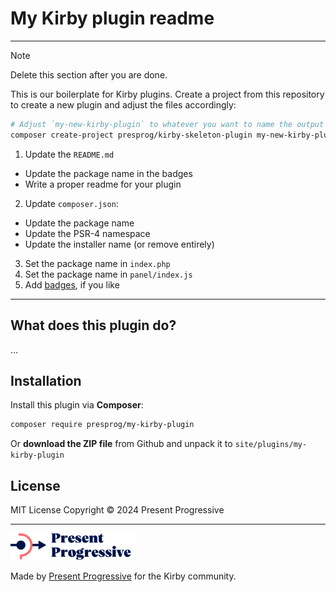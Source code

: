 # My Kirby plugin readme

----

> [!NOTE]
> Delete this section after you are done.

This is our boilerplate for Kirby plugins. Create a project from this repository to create a new plugin and adjust the files accordingly:

```bash
# Adjust `my-new-kirby-plugin` to whatever you want to name the output folder
composer create-project presprog/kirby-skeleton-plugin my-new-kirby-plugin
```
1. Update the `README.md`
* Update the package name in the badges
* Write a proper readme for your plugin
2. Update `composer.json`:
* Update the package name
* Update the PSR-4 namespace
* Update the installer name (or remove entirely)
3. Set the package name in `index.php`
4. Set the package name in `panel/index.js`
5. Add [badges](https://poser.pugx.org/), if you like

----

## What does this plugin do?

…

## Installation

Install this plugin via **Composer**:

```bash
composer require presprog/my-kirby-plugin
```

Or **download the ZIP file** from Github and unpack it to `site/plugins/my-kirby-plugin`

## License

MIT License Copyright © 2024 Present Progressive

----

<img src="/logo.svg?raw=true" width="200" height="43">

Made by [Present Progressive](https://www.presentprogressive.de) for the Kirby community.
